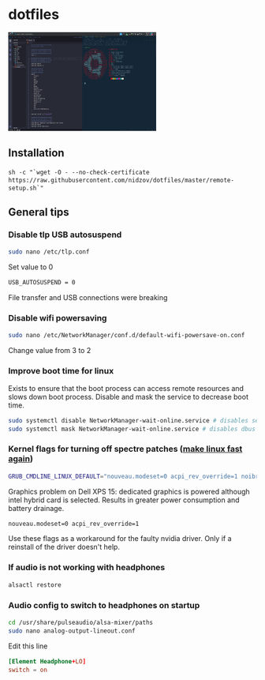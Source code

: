 # dotfiles

<img src="https://github.com/Nidzo-Vidic/dotfiles/blob/master/media/desktop.png" width="300" height="200">

## Installation

```shell
sh -c "`wget -O - --no-check-certificate https://raw.githubusercontent.com/nidzov/dotfiles/master/remote-setup.sh`"
```

## General tips

### Disable tlp USB autosuspend

```bash
sudo nano /etc/tlp.conf
```

Set value to 0
```bash
USB_AUTOSUSPEND = 0
```

File transfer and USB connections were breaking

### Disable wifi powersaving

```bash
sudo nano /etc/NetworkManager/conf.d/default-wifi-powersave-on.conf
```

Change value from 3 to 2

### Improve boot time for linux

Exists to ensure that the boot process can access remote resources and slows down boot process.
Disable and mask the service to decrease boot time.
```bash
sudo systemctl disable NetworkManager-wait-online.service # disables service on start up
sudo systemctl mask NetworkManager-wait-online.service # disables dbus based invocation
```

### Kernel flags for turning off spectre patches ([make linux fast again](https://make-linux-fast-again.com))

```bash
GRUB_CMDLINE_LINUX_DEFAULT="nouveau.modeset=0 acpi_rev_override=1 noibrs noibpb nopti nospectre_v2 nospectre_v1 l1tf=off nospec_store_bypass_disable no_stf_barrier mds=off tsx=on tsx_async_abort=off mitigations=off"
```
Graphics problem on Dell XPS 15: dedicated graphics is powered although intel hybrid card is selected. Results in greater power consumption and battery drainage.

```bash
nouveau.modeset=0 acpi_rev_override=1
```
Use these flags as a workaround for the faulty nvidia driver. Only if a reinstall of the driver doesn't help.

### If audio is not working with headphones

```bash
alsactl restore
```

### Audio config to switch to headphones on startup

```bash
cd /usr/share/pulseaudio/alsa-mixer/paths
sudo nano analog-output-lineout.conf
```

Edit this line

```.conf
[Element Headphone+LO]
switch = on
```
